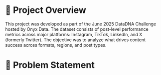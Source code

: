 # 🧾 Project Overview
This project was developed as part of the June 2025 DataDNA Challenge hosted by Onyx Data. The dataset consists of post-level performance metrics across major platforms: Instagram, TikTok, LinkedIn, and X (formerly Twitter). The objective was to analyze what drives content success across formats, regions, and post types.

# 🎯 Problem Statement
